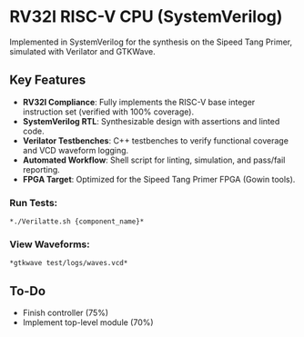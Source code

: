 # RV32I RISC-V CPU (SystemVerilog)
Implemented in SystemVerilog for the synthesis on the Sipeed Tang Primer, simulated with Verilator and GTKWave.
## Key Features 
- **RV32I Compliance**: Fully implements the RISC-V base integer instruction set (verified with 100% coverage).  
- **SystemVerilog RTL**: Synthesizable design with assertions and linted code.  
- **Verilator Testbenches**: C++ testbenches to verify functional coverage and VCD waveform logging.  
- **Automated Workflow**: Shell script for linting, simulation, and pass/fail reporting.  
- **FPGA Target**: Optimized for the Sipeed Tang Primer FPGA (Gowin tools).

### Run Tests:
    *./Verilatte.sh {component_name}*
### View Waveforms:
    *gtkwave test/logs/waves.vcd*

## To-Do
- Finish controller (75%)
- Implement top-level module (70%)
